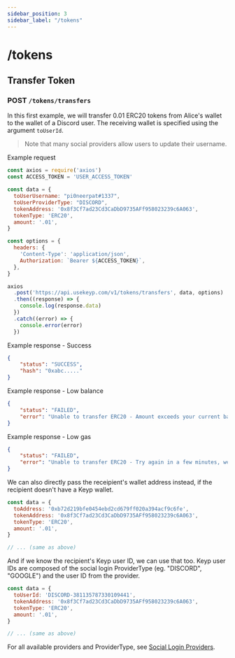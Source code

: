 ```yaml
---
sidebar_position: 3
sidebar_label: "/tokens"
---
```


# /tokens

## Transfer Token

### POST `/tokens/transfers`

In this first example, we will transfer 0.01 ERC20 tokens from Alice's wallet to the wallet of a Discord user. The receiving wallet is specified using the argument `toUserId`. 

> Note that many social providers allow users to update their username.

Example request

```js
const axios = require('axios')
const ACCESS_TOKEN = 'USER_ACCESS_TOKEN'

const data = {
  toUserUsername: "pi0neerpat#1337",
  toUserProviderType: "DISCORD",
  tokenAddress: '0x8f3Cf7ad23Cd3CaDbD9735AFf958023239c6A063',
  tokenType: 'ERC20',
  amount: '.01',
}

const options = {
  headers: {
    'Content-Type': 'application/json',
    Authorization: `Bearer ${ACCESS_TOKEN}`,
  },
}

axios
  .post('https://api.usekeyp.com/v1/tokens/transfers', data, options)
  .then((response) => {
    console.log(response.data)
  })
  .catch((error) => {
    console.error(error)
  })
```

Example response - Success

```json
{
    "status": "SUCCESS",
    "hash": "0xabc....."
}
```

Example response - Low balance

```json
{
    "status": "FAILED",
    "error": "Unable to transfer ERC20 - Amount exceeds your current balance of 0"
}
```

Example response - Low gas

```json
{
    "status": "FAILED",
    "error": "Unable to transfer ERC20 - Try again in a few minutes, we're sending some gas to your wallet."
}
```

We can also directly pass the receipient's wallet address instead, if the recipient doesn't have a Keyp wallet.

```js
const data = {
  toAddress: '0xb72d219bfe0454ebd2cd679ff020a394acf9c6fe',
  tokenAddress: '0x8f3Cf7ad23Cd3CaDbD9735AFf958023239c6A063',
  tokenType: 'ERC20',
  amount: '.01',
}

// ... (same as above)
```

And if we know the recipient's Keyp user ID, we can use that too. Keyp user IDs are composed of the social login ProviderType (eg. "DISCORD", "GOOGLE") and the user ID from the provider. 

```js
const data = {
  toUserId: 'DISCORD-381135787330109441', 
  tokenAddress: '0x8f3Cf7ad23Cd3CaDbD9735AFf958023239c6A063',
  tokenType: 'ERC20',
  amount: '.01',
}

// ... (same as above)
```

For all available providers and ProviderType, see [Social Login Providers](/applications/providers).
